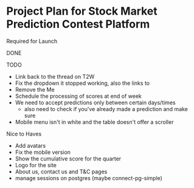 # Project Plan for Stock Market Prediction Contest Platform

Required for Launch

DONE

TODO

- Link back to the thread on T2W
- Fix the dropdown it stopped working, also the links to
- Remove the Me
- Schedule the processing of scores at end of week
- We need to accept predictions only between certain days/times
  - also need to check if you've already made a prediction and make sure
- Mobile menu isn't in white and the table doesn't offer a scroller

Nice to Haves

- Add avatars
- Fix the mobile version
- Show the cumulative score for the quarter
- Logo for the site
- About us, contact us and T&C pages
- manage sessions on postgres (maybe connect-pg-simple)
